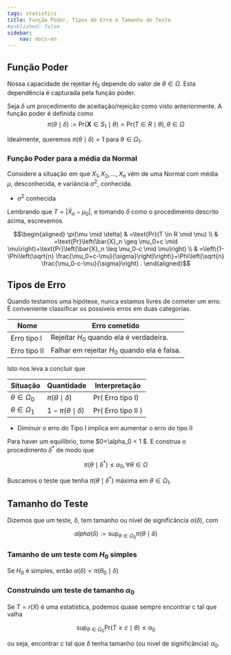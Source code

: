 ```yaml
---
tags: statistics
title: Função Poder, Tipos de Erro e Tamanho do Teste
#published: false
sidebar:
    nav: docs-en
---
```


## Função Poder

Nossa capacidade de rejeitar $H_0$ depende do valor de $\theta \in \Omega$. Esta dependência é capturada pela função poder.

Seja $\delta$ um procedimento de aceitação/rejeição como visto anteriormente. A função poder é definida como
$$\pi(\theta \mid \delta):=\text{Pr}\left(\boldsymbol{X} \in S_1 \mid \theta\right)=\text{Pr}(T \in R \mid \theta), \theta \in \Omega$$

Idealmente, queremos $\pi(\theta \mid \delta)=1$ para $\theta \in \Omega_1$.

### Função Poder para a média da Normal

Considere a situação em que $X_1, X_2, \ldots, X_n$ vêm de uma Normal com média $\mu$, desconhecida, e variância $\sigma^2$, conhecida.

- $\sigma^2$ conhecida

Lembrando que $T= |\bar{X}_n-\mu_0 |$, e tomando $\delta$ como o procedimento descrito acima, escrevemos

$$\begin{aligned}
\pi(\mu \mid \delta) & =\text{Pr}(T \in R \mid \mu) \\
& =\text{Pr}\left(\bar{X}_n \geq \mu_0+c \mid \mu\right)+\text{Pr}\left(\bar{X}_n \leq \mu_0-c \mid \mu\right) \\
& =\left\{1-\Phi\left(\sqrt{n} \frac{\mu_0+c-\mu}{\sigma}\right)\right\}+\Phi\left(\sqrt{n} \frac{\mu_0-c-\mu}{\sigma}\right) .
\end{aligned}$$

## Tipos de Erro

Quando testamos uma hipótese, nunca estamos livres de cometer um erro. É conveniente classificar os possíveis erros em duas categorias.

| Nome | Erro cometido |
| --- | --- |
| Erro tipo I | Rejeitar $H_0$ quando ela é verdadeira. |
| Erro tipo II | Falhar em rejeitar $H_0$ quando ela é falsa. |


Isto nos leva a concluir que

| Situação | Quantidade | Interpretação |
| --- | --- | --- |
| $\theta \in \Omega_0$ | $\pi(\theta \mid \delta)$ | $\text{Pr}($ Erro tipo I) |
| $\theta \in \Omega_1$ | $1-\pi(\theta \mid \delta)$ | $\text{Pr}($ Erro tipo II $)$ |

- Diminuir o erro do Tipo I implica em aumentar o erro do tipo II

Para haver um equilíbrio, tome $0<\alpha_0 < 1 $. E construa o procedimento $\delta^*$ de modo que

  $$\pi\left(\theta \mid \delta^*\right) \leq \alpha_0, \forall \theta \in \Omega$$

Buscamos o teste que tenha $\pi\left(\theta \mid \delta^*\right)$ máxima em $\theta \in \Omega_1$.

## Tamanho do Teste

Dizemos que um teste, $\delta$, tem tamanho ou nível de significância $\alpha(\delta)$, com

$$alpha(\delta):=\sup _{\theta \in \Omega_0} \pi(\theta \mid \delta)$$

### Tamanho de um teste com $H_0$ simples
  
Se $H_0$ é simples, então $\alpha(\delta)=\pi\left(\theta_0 \mid \delta\right)$

### Construindo um teste de tamanho $\alpha_0$
Se $T=r(X)$ é uma estatística, podemos quase sempre encontrar c tal que valha

$$\sup _{\theta \in \Omega_0} \text{Pr}(T \geq c \mid \theta) \leq \alpha_0$$

ou seja, encontrar c tal que $\delta$ tenha tamanho (ou nível de significância) $\alpha_0$.

